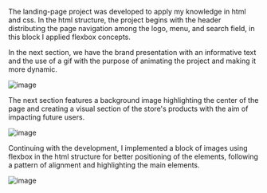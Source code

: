 The landing-page project was developed to apply my knowledge in html and css. In the html structure, the project begins with the header distributing the page navigation among the logo, menu, and search field, in this block I applied flexbox concepts.

In the next section, we have the brand presentation with an informative text and the use of a gif with the purpose of animating the project and making it more dynamic.

![image](https://user-images.githubusercontent.com/129218135/230792458-f7adc8cb-a6dc-4db6-8a33-27dd492b9726.png)

The next section features a background image highlighting the center of the page and creating a visual section of the store's products with the aim of impacting future users.

![image](https://user-images.githubusercontent.com/129218135/230792480-81860726-ceaf-411e-bbd4-9e299744daf6.png)

Continuing with the development, I implemented a block of images using flexbox in the html structure for better positioning of the elements, following a pattern of alignment and highlighting the main elements.

![image](https://user-images.githubusercontent.com/129218135/230792502-ea2d54e4-59ba-4b23-924e-8eccb4f119f1.png)
